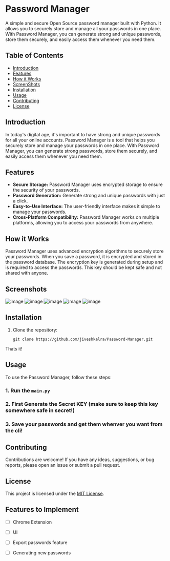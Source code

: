 # Password Manager

A simple and secure Open Source password manager built with Python. It allows you to securely store and manage all your passwords in one place. With Password Manager, you can generate strong and unique passwords, store them securely, and easily access them whenever you need them.

## Table of Contents

- [Introduction](#introduction)
- [Features](#features)
- [How it Works](#howitworks)
- [ScreenShots](#screenshots)
- [Installation](#installation)
- [Usage](#usage)
- [Contributing](#contributing)
- [License](#license)

## Introduction

In today's digital age, it's important to have strong and unique passwords for all your online accounts. Password Manager is a tool that helps you securely store and manage your passwords in one place. With Password Manager, you can generate strong passwords, store them securely, and easily access them whenever you need them.

## Features

- **Secure Storage:** Password Manager uses encrypted storage to ensure the security of your passwords.
- **Password Generation:** Generate strong and unique passwords with just a click.
- **Easy-to-Use Interface:** The user-friendly interface makes it simple to manage your passwords.
- **Cross-Platform Compatibility:** Password Manager works on multiple platforms, allowing you to access your passwords from anywhere.

## How it Works

Password Manager uses advanced encryption algorithms to securely store your passwords. When you save a password, it is encrypted and stored in the password database. The encryption key is generated during setup and is required to access the passwords. This key should be kept safe and not shared with anyone.  

## Screenshots 
![image](https://github.com/jiveshkalra/Password-Manager/assets/127482713/d5523005-5633-4b31-a637-0c2d566c9b35)
![image](https://github.com/jiveshkalra/Password-Manager/assets/127482713/015de09a-e448-48d4-8cb2-588c10bd4d4a)
![image](https://github.com/jiveshkalra/Password-Manager/assets/127482713/cc6c7708-fab0-49f6-9d1e-12b9f803c2ec) 
![image](https://github.com/jiveshkalra/Password-Manager/assets/127482713/eddb368e-e6ce-4a15-9878-0435c75a1935)
![image](https://github.com/jiveshkalra/Password-Manager/assets/127482713/0610b855-ff88-4e85-a94d-381151fb3704)

 
## Installation

1. Clone the repository:

    ```shell
    git clone https://github.com/jiveshkalra/Password-Manager.git
    ``` 
    
Thats it!

## Usage

To use the Password Manager, follow these steps:

### 1. Run the `main.py`
### 2. First Generate the Secret KEY (make sure to keep this key somewhere safe in secret!)
### 3. Save your passwords and get them whenver you want from the cli! 

## Contributing

Contributions are welcome! If you have any ideas, suggestions, or bug reports, please open an issue or submit a pull request.

## License

This project is licensed under the [MIT License](LICENSE).

## Features to Implement  
- [ ] Chrome Extension 
- [ ] UI
- [ ] Export passwords feature  
- [ ] Generating new passwords
 
